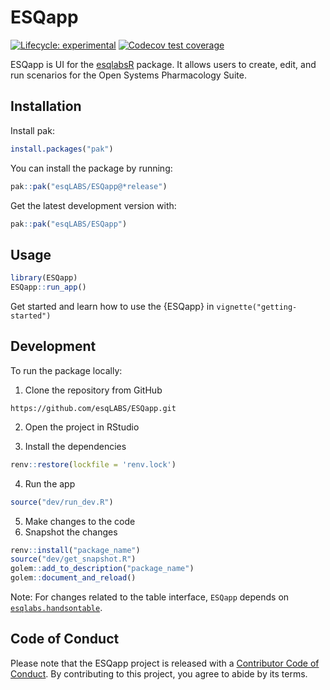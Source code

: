 
<!-- README.md is generated from README.Rmd. Please edit that file -->

# ESQapp

<!-- badges: start -->

[![Lifecycle:
experimental](https://img.shields.io/badge/lifecycle-experimental-orange.svg)](https://lifecycle.r-lib.org/articles/stages.html#experimental)
[![Codecov test
coverage](https://codecov.io/gh/esqLABS/ESQapp/branch/main/graph/badge.svg)](https://app.codecov.io/gh/esqLABS/ESQapp?branch=main)
<!-- badges: end -->

ESQapp is UI for the [esqlabsR](https://github.com/esqLABS/esqlabsR)
package. It allows users to create, edit, and run scenarios for the Open
Systems Pharmacology Suite.

## Installation

Install pak:

``` r
install.packages("pak")
```

You can install the package by running:

``` r
pak::pak("esqLABS/ESQapp@*release")
```

Get the latest development version with:

``` r
pak::pak("esqLABS/ESQapp")
```

## Usage

``` r
library(ESQapp)
ESQapp::run_app()
```

Get started and learn how to use the {ESQapp} in
`vignette("getting-started")`

## Development

To run the package locally:

1.  Clone the repository from GitHub

<!-- -->

    https://github.com/esqLABS/ESQapp.git

2.  Open the project in RStudio

3.  Install the dependencies

``` r
renv::restore(lockfile = 'renv.lock')
```

4.  Run the app

``` r
source("dev/run_dev.R")
```

5.  Make changes to the code
6.  Snapshot the changes

``` r
renv::install("package_name")
source("dev/get_snapshot.R")
golem::add_to_description("package_name")
golem::document_and_reload()
```

Note: For changes related to the table interface, `ESQapp` depends on
[`esqlabs.handsontable`](https://github.com/esqLABS/esqlabs.handsontable).

## Code of Conduct

Please note that the ESQapp project is released with a [Contributor Code
of
Conduct](https://contributor-covenant.org/version/2/0/CODE_OF_CONDUCT.html).
By contributing to this project, you agree to abide by its terms.
